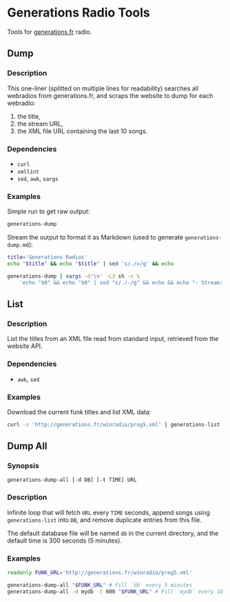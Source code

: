 Generations Radio Tools
=======================

Tools for [generations.fr](http://generations.fr/) radio.

Dump
----

### Description

This one-liner (splitted on multiple lines for readability) searches all
webradios from generations.fr, and scraps the website to dump for each
webradio:

1. the title,
1. the stream URL,
1. the XML file URL containing the last 10 songs.

### Dependencies

- `curl`
- `xmllint`
- `sed`, `awk`, `xargs`

### Examples

Simple run to get raw output:

```sh
generations-dump
```

Stream the output to format it as Markdown (used to generate `generations-dump.md`):

```sh
title='Generations Radios'
echo "$title" && echo "$title" | sed 's/./=/g' && echo

generations-dump | xargs -d'\n' -L3 sh -c \
    'echo "$0" && echo "$0" | sed "s/./-/g" && echo && echo "- Stream: $1" && echo "- Songs: $2" && echo'
```

List
----

### Description

List the titles from an XML file read from standard input, retrieved from
the website API.

### Dependencies

- `awk`, `sed`

### Examples

Download the current funk titles and list XML data:

```sh
curl -s 'http://generations.fr/winradio/prog5.xml' | generations-list
```

Dump All
--------

### Synopsis

```
generations-dump-all [-d DB] [-t TIME] URL
```

### Description

Infinite loop that will fetch `URL` every `TIME` seconds, append songs
using `generations-list` into `DB`, and remove duplicate entries from
this file.

The default database file will be named `db` in the current directory,
and the default time is 300 seconds (5 minutes).

### Examples

```sh
readonly FUNK_URL='http://generations.fr/winradio/prog5.xml'

generations-dump-all "$FUNK_URL" # Fill `db` every 5 minutes
generations-dump-all -d mydb -t 600 "$FUNK_URL" # Fill `mydb` every 10 minutes
```
